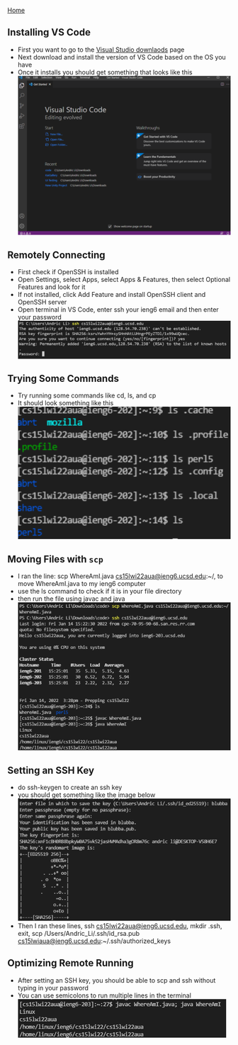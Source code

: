 [Home](https://arl009.github.io/cse15l-lab-reports/)
## Installing VS Code

* First you want to go to the [Visual Studio downlaods](https://code.visualstudio.com/download) page
* Next download and install the version of VS Code based on the OS you have
* Once it installs you should get something that looks like this
![Image](Image1.PNG)

## Remotely Connecting

* First check if OpenSSH is installed
* Open Settings, select Apps, select Apps & Features, then select Optional Features and look for it
* If not installed, click Add Feature and install OpenSSH client and OpenSSH server
* Open terminal in VS Code, enter ssh your ieng6 email and then enter your password
![Image](Imagesix.PNG)

## Trying Some Commands
* Try running some commands like cd, ls, and cp
* It should look something like this
![Image](Image3.PNG)

## Moving Files with `scp`
* I ran the line: scp WhereAmI.java cs15lwi22aua@ieng6.ucsd.edu:~/, to move WhereAmI.java to my ieng6 computer
* use the ls command to check if it is in your file directory
* then run the file using javac and java
![Image](Imageseven.PNG)

## Setting an SSH Key
* do ssh-keygen to create an ssh key
* you should get something like the image below
![Image](Image8.PNG)
* Then I ran these lines, ssh cs15lwi22aua@ieng6.ucsd.edu, mkdir .ssh, exit, scp /Users/Andric_Li/.ssh/id_rsa.pub cs15lwiaua@ieng6.ucsd.edu:~/.ssh/authorized_keys

## Optimizing Remote Running
* After setting an SSH key, you should be able to scp and ssh without typing in your password
* You can use semicolons to run multiple lines in the terminal
![Image](Image9.PNG)